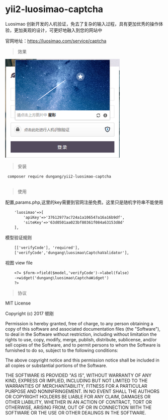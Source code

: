 # yii2-luosimao-captcha

Luosimao 创新开发的人机验证，免去了复杂的输入过程，具有更加优秀的操作体验，更加美观的设计，可更好地融入到您的网站中

官网地址：https://luosimao.com/service/captcha

> 效果

![效果图](demo.png)

> 安装

```
 composer require dungang/yii2-luosimao-captcha
 
```

> 使用

配置,params.php,这里的key需要到官网注册免费。这里只是随机字符串不能使用

```
    'luosimao'=>[
        'apiKey'=>'37612977ac724a1a106547a16a16b9df',
        'siteKey'=>'63d0501aa023bf80361f084a63153d8d'
    ],
```

模型验证规则

```
    [['verifyCode'], 'required'],
    ['verifyCode','dungang\luosimao\CaptchaValidator'],
```

视图 view file

```
    <?= $form->field($model,'verifyCode')->label(false)
    ->widget('dungang\luosimao\CaptchaWidget')
    ?>
```

> 协议

MIT License

Copyright (c) 2017 顿刚

Permission is hereby granted, free of charge, to any person obtaining a copy
of this software and associated documentation files (the "Software"), to deal
in the Software without restriction, including without limitation the rights
to use, copy, modify, merge, publish, distribute, sublicense, and/or sell
copies of the Software, and to permit persons to whom the Software is
furnished to do so, subject to the following conditions:

The above copyright notice and this permission notice shall be included in all
copies or substantial portions of the Software.

THE SOFTWARE IS PROVIDED "AS IS", WITHOUT WARRANTY OF ANY KIND, EXPRESS OR
IMPLIED, INCLUDING BUT NOT LIMITED TO THE WARRANTIES OF MERCHANTABILITY,
FITNESS FOR A PARTICULAR PURPOSE AND NONINFRINGEMENT. IN NO EVENT SHALL THE
AUTHORS OR COPYRIGHT HOLDERS BE LIABLE FOR ANY CLAIM, DAMAGES OR OTHER
LIABILITY, WHETHER IN AN ACTION OF CONTRACT, TORT OR OTHERWISE, ARISING FROM,
OUT OF OR IN CONNECTION WITH THE SOFTWARE OR THE USE OR OTHER DEALINGS IN THE
SOFTWARE.
